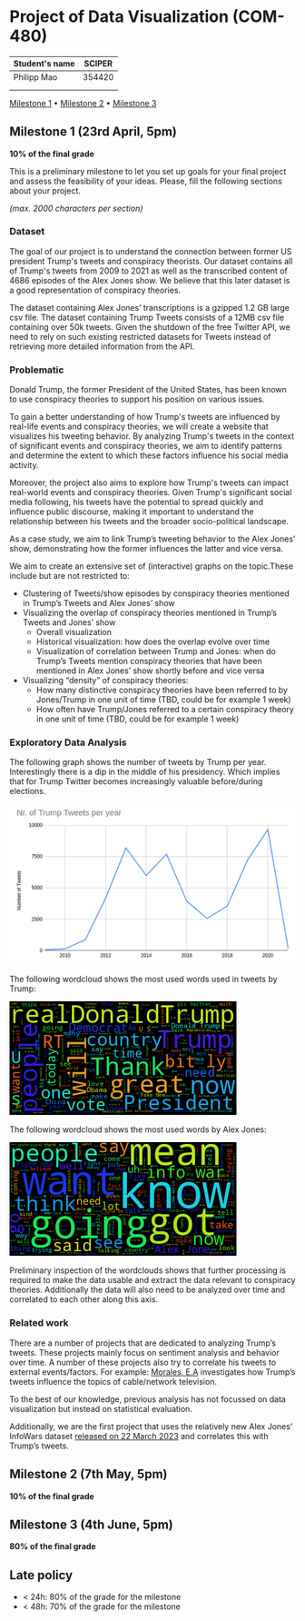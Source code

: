 # Project of Data Visualization (COM-480)

| Student's name | SCIPER |
| -------------- | ------ |
| Philipp Mao | 354420|
| | |
| | |

[Milestone 1](#milestone-1) • [Milestone 2](#milestone-2) • [Milestone 3](#milestone-3)

## Milestone 1 (23rd April, 5pm)

**10% of the final grade**

This is a preliminary milestone to let you set up goals for your final project and assess the feasibility of your ideas.
Please, fill the following sections about your project.

*(max. 2000 characters per section)*

### Dataset

The goal of our project is to understand the connection between former US president Trump's tweets and conspiracy theorists. Our dataset contains all of Trump's tweets from 2009 to 2021 as well as the transcribed content of 4686 episodes of the Alex Jones show. We believe that this later dataset is a good representation of conspiracy theories.

The dataset containing Alex Jones’ transcriptions is a gzipped 1.2 GB large csv file.
The dataset containing Trump Tweets consists of a 12MB csv file containing over 50k tweets. Given the shutdown of the free Twitter API, we need to rely on such existing restricted datasets for Tweets instead of retrieving more detailed information from the API.

### Problematic

Donald Trump, the former President of the United States, has been known to use conspiracy theories to support his position on various issues.

To gain a better understanding of how Trump's tweets are influenced by real-life events and conspiracy theories, we will create a website that visualizes his tweeting behavior. By analyzing Trump's tweets in the context of significant events and conspiracy theories, we aim to identify patterns and determine the extent to which these factors influence his social media activity.

Moreover, the project also aims to explore how Trump's tweets can impact real-world events and conspiracy theories. Given Trump's significant social media following, his tweets have the potential to spread quickly and influence public discourse, making it important to understand the relationship between his tweets and the broader socio-political landscape.

As a case study, we aim to link Trump’s tweeting behavior to the Alex Jones’ show, demonstrating how the former influences the latter and vice versa.

We aim to create an extensive set of (interactive) graphs on the topic.These include but are not restricted to: 

* Clustering of Tweets/show episodes by conspiracy theories mentioned in Trump’s Tweets and Alex Jones’ show
* Visualizing the overlap of conspiracy theories mentioned in Trump’s Tweets and Jones’ show
    * Overall visualization
    * Historical visualization: how does the overlap evolve over time
    * Visualization of correlation between Trump and Jones: when do Trump’s Tweets mention conspiracy theories that have been mentioned in Alex Jones’ show shortly before and vice versa
* Visualizing “density” of conspiracy theories:
    * How many distinctive conspiracy theories have been referred to by Jones/Trump in one unit of time (TBD, could be for example 1 week)
    * How often have Trump/Jones referred to a certain conspiracy theory in one unit of time (TBD, could be for example 1 week)


### Exploratory Data Analysis

The following graph shows the number of tweets by Trump per year. Interestingly there is a dip in the middle of his presidency. Which implies that for Trump Twitter becomes increasingly valuable before/during elections.

![Trump Tweets Years](img/trump_tweets_years.png)

The following wordcloud shows the most used words used in tweets by Trump:

![Trump Tweets](img/trump_tweets.png)

The following wordcloud shows the most used words by Alex Jones:

![Infowars](img/infowars.png)

Preliminary inspection of the wordclouds shows that further processing is required to make the data usable and extract the data relevant to conspiracy theories. Additionally the data will also need to be analyzed over time and correlated to each other along this axis.

### Related work

There are a number of projects that are dedicated to analyzing Trump’s tweets. These projects mainly focus on sentiment analysis and behavior over time. A number of these projects also try to correlate his tweets to external events/factors. For example: [Morales, E.A](https://journals.sagepub.com/doi/full/10.1177/19312431211028610) investigates how Trump’s tweets influence the topics of cable/network television. 

To the best of our knowledge, previous analysis has not focussed on data visualization but instead on statistical evaluation.

Additionally, we are the first project that uses the relatively new Alex Jones’ InfoWars dataset [released on 22 March 2023](https://www.reddit.com/r/datasets/comments/11yyoth/4682_episodes_of_the_alex_jones_show_15875_hours/) and correlates this with Trump’s tweets.

## Milestone 2 (7th May, 5pm)

**10% of the final grade**


## Milestone 3 (4th June, 5pm)

**80% of the final grade**


## Late policy

- < 24h: 80% of the grade for the milestone
- < 48h: 70% of the grade for the milestone

